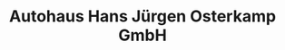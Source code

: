 ---
title: "Autohaus Hans Jürgen Osterkamp GmbH"
url: /emden/autohaus-hans-juergen-osterkamp-gmbh/
shop: Autohaus
---